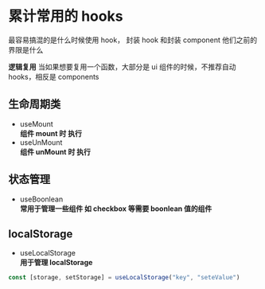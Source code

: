 # 累计常用的 hooks

最容易搞混的是什么时候使用 hook，
封装 hook 和封装 component 他们之前的界限是什么

**逻辑复用**
当如果想要复用一个函数，大部分是 ui 组件的时候，不推荐自动 hooks，相反是 components

## 生命周期类

- useMount  
  **组件 mount 时 执行**
- useUnMount  
  **组件 unMount 时 执行**

## 状态管理

- useBoonlean  
  **常用于管理一些组件 如 checkbox 等需要 boonlean 值的组件**

## localStorage

- useLocalStorage  
  **用于管理 localStorage**

```js
const [storage, setStorage] = useLocalStorage("key", "seteValue")
```
